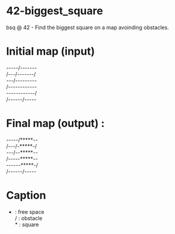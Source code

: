 # 42-biggest_square
bsq @ 42 - Find the biggest square on a map avoinding obstacles.

# Initial map (input)
-----/-------  
/---/-------/  
---/---------  
/------------  
------------/  
/------/-----   

# Final map (output) :
-----/\*\*\*\*\*--  
/---/-\*\*\*\*\*-/  
---/--\*\*\*\*\*--  
/-----\*\*\*\*\*--  
------\*\*\*\*\*-/  
/------/-----

# Caption
- : free space  
/ : obstacle  
\* : square
